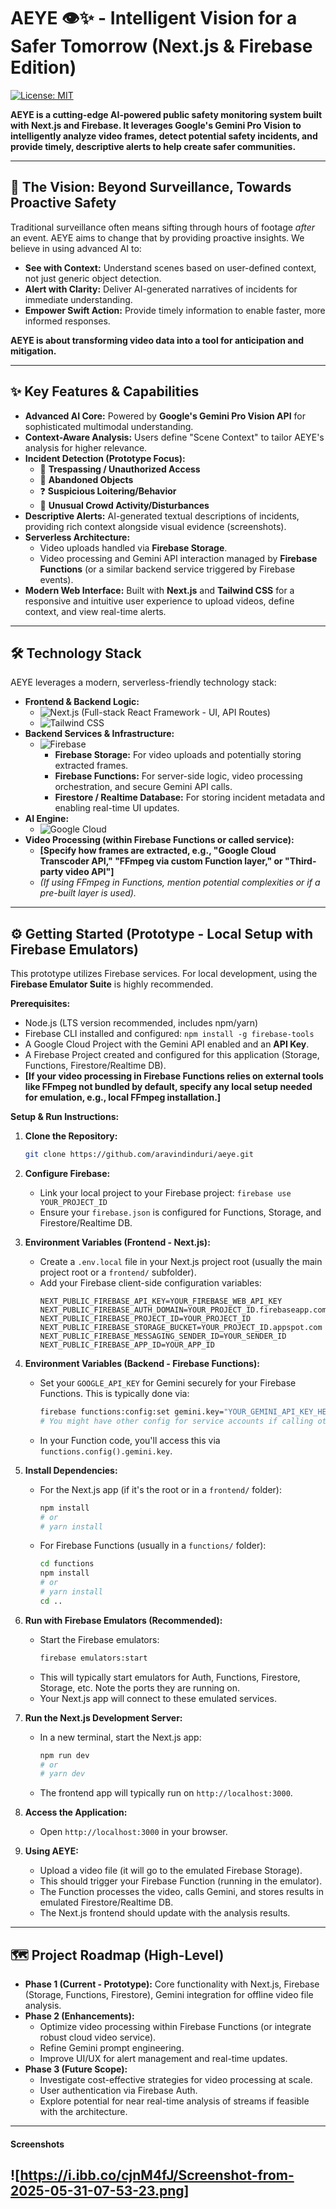 # AEYE 👁️✨ - Intelligent Vision for a Safer Tomorrow (Next.js & Firebase Edition)

[![License: MIT](https://img.shields.io/badge/License-MIT-yellow.svg)](https://opensource.org/licenses/MIT)
<!-- Optional: Add other badges -->

**AEYE is a cutting-edge AI-powered public safety monitoring system built with Next.js and Firebase. It leverages Google's Gemini Pro Vision to intelligently analyze video frames, detect potential safety incidents, and provide timely, descriptive alerts to help create safer communities.**

---

## 🚀 The Vision: Beyond Surveillance, Towards Proactive Safety

Traditional surveillance often means sifting through hours of footage *after* an event. AEYE aims to change that by providing proactive insights. We believe in using advanced AI to:

*   **See with Context:** Understand scenes based on user-defined context, not just generic object detection.
*   **Alert with Clarity:** Deliver AI-generated narratives of incidents for immediate understanding.
*   **Empower Swift Action:** Provide timely information to enable faster, more informed responses.

**AEYE is about transforming video data into a tool for anticipation and mitigation.**

---

## ✨ Key Features & Capabilities

*   **Advanced AI Core:** Powered by **Google's Gemini Pro Vision API** for sophisticated multimodal understanding.
*   **Context-Aware Analysis:** Users define "Scene Context" to tailor AEYE's analysis for higher relevance.
*   **Incident Detection (Prototype Focus):**
    *   🚶 **Trespassing / Unauthorized Access**
    *   👜 **Abandoned Objects**
    *   ❓ **Suspicious Loitering/Behavior**
    *   👥 **Unusual Crowd Activity/Disturbances**
*   **Descriptive Alerts:** AI-generated textual descriptions of incidents, providing rich context alongside visual evidence (screenshots).
*   **Serverless Architecture:**
    *   Video uploads handled via **Firebase Storage**.
    *   Video processing and Gemini API interaction managed by **Firebase Functions** (or a similar backend service triggered by Firebase events).
*   **Modern Web Interface:** Built with **Next.js** and **Tailwind CSS** for a responsive and intuitive user experience to upload videos, define context, and view real-time alerts.

---

## 🛠️ Technology Stack

AEYE leverages a modern, serverless-friendly technology stack:

*   **Frontend & Backend Logic:**
    *   ![Next.js](https://img.shields.io/badge/Next.js-13+-000000?logo=nextdotjs&logoColor=white) (Full-stack React Framework - UI, API Routes)
    *   ![Tailwind CSS](https://img.shields.io/badge/Tailwind_CSS-3+-06B6D4?logo=tailwindcss&logoColor=white)
*   **Backend Services & Infrastructure:**
    *   ![Firebase](https://img.shields.io/badge/Firebase-Full_Suite-FFCA28?logo=firebase&logoColor=black)
        *   **Firebase Storage:** For video uploads and potentially storing extracted frames.
        *   **Firebase Functions:** For server-side logic, video processing orchestration, and secure Gemini API calls.
        *   **Firestore / Realtime Database:** For storing incident metadata and enabling real-time UI updates.
*   **AI Engine:**
    *   ![Google Cloud](https://img.shields.io/badge/Google_Gemini_Pro_Vision-API-4285F4?logo=googlecloud&logoColor=white)
*   **Video Processing (within Firebase Functions or called service):**
    *   **[Specify how frames are extracted, e.g., "Google Cloud Transcoder API," "FFmpeg via custom Function layer," or "Third-party video API"]**
    *   *(If using FFmpeg in Functions, mention potential complexities or if a pre-built layer is used).*

---

## ⚙️ Getting Started (Prototype - Local Setup with Firebase Emulators)

This prototype utilizes Firebase services. For local development, using the **Firebase Emulator Suite** is highly recommended.

**Prerequisites:**

*   Node.js (LTS version recommended, includes npm/yarn)
*   Firebase CLI installed and configured: `npm install -g firebase-tools`
*   A Google Cloud Project with the Gemini API enabled and an **API Key**.
*   A Firebase Project created and configured for this application (Storage, Functions, Firestore/Realtime DB).
*   **[If your video processing in Firebase Functions relies on external tools like FFmpeg not bundled by default, specify any local setup needed for emulation, e.g., local FFmpeg installation.]**

**Setup & Run Instructions:**

1.  **Clone the Repository:**
    ```bash
    git clone https://github.com/aravindinduri/aeye.git
    ```

2.  **Configure Firebase:**
    *   Link your local project to your Firebase project: `firebase use YOUR_PROJECT_ID`
    *   Ensure your `firebase.json` is configured for Functions, Storage, and Firestore/Realtime DB.

3.  **Environment Variables (Frontend - Next.js):**
    *   Create a `.env.local` file in your Next.js project root (usually the main project root or a `frontend/` subfolder).
    *   Add your Firebase client-side configuration variables:
        ```env
        NEXT_PUBLIC_FIREBASE_API_KEY=YOUR_FIREBASE_WEB_API_KEY
        NEXT_PUBLIC_FIREBASE_AUTH_DOMAIN=YOUR_PROJECT_ID.firebaseapp.com
        NEXT_PUBLIC_FIREBASE_PROJECT_ID=YOUR_PROJECT_ID
        NEXT_PUBLIC_FIREBASE_STORAGE_BUCKET=YOUR_PROJECT_ID.appspot.com
        NEXT_PUBLIC_FIREBASE_MESSAGING_SENDER_ID=YOUR_SENDER_ID
        NEXT_PUBLIC_FIREBASE_APP_ID=YOUR_APP_ID
        ```

4.  **Environment Variables (Backend - Firebase Functions):**
    *   Set your `GOOGLE_API_KEY` for Gemini securely for your Firebase Functions. This is typically done via:
        ```bash
        firebase functions:config:set gemini.key="YOUR_GEMINI_API_KEY_HERE"
        # You might have other config for service accounts if calling other Google Cloud services
        ```
    *   In your Function code, you'll access this via `functions.config().gemini.key`.

5.  **Install Dependencies:**
    *   For the Next.js app (if it's the root or in a `frontend/` folder):
        ```bash
        npm install
        # or
        # yarn install
        ```
    *   For Firebase Functions (usually in a `functions/` folder):
        ```bash
        cd functions
        npm install
        # or
        # yarn install
        cd ..
        ```

6.  **Run with Firebase Emulators (Recommended):**
    *   Start the Firebase emulators:
        ```bash
        firebase emulators:start
        ```
    *   This will typically start emulators for Auth, Functions, Firestore, Storage, etc. Note the ports they are running on.
    *   Your Next.js app will connect to these emulated services.

7.  **Run the Next.js Development Server:**
    *   In a new terminal, start the Next.js app:
        ```bash
        npm run dev
        # or
        # yarn dev
        ```
    *   The frontend app will typically run on `http://localhost:3000`.

8.  **Access the Application:**
    *   Open `http://localhost:3000` in your browser.

9.  **Using AEYE:**
    *   Upload a video file (it will go to the emulated Firebase Storage).
    *   This should trigger your Firebase Function (running in the emulator).
    *   The Function processes the video, calls Gemini, and stores results in emulated Firestore/Realtime DB.
    *   The Next.js frontend should update with the analysis results.

---

## 🗺️ Project Roadmap (High-Level)

*   **Phase 1 (Current - Prototype):** Core functionality with Next.js, Firebase (Storage, Functions, Firestore), Gemini integration for offline video file analysis.
*   **Phase 2 (Enhancements):**
    *   Optimize video processing within Firebase Functions (or integrate robust cloud video service).
    *   Refine Gemini prompt engineering.
    *   Improve UI/UX for alert management and real-time updates.
*   **Phase 3 (Future Scope):**
    *   Investigate cost-effective strategies for video processing at scale.
    *   User authentication via Firebase Auth.
    *   Explore potential for near real-time analysis of streams if feasible with the architecture.

---

#### Screenshots
![https://i.ibb.co/cjnM4fJ/Screenshot-from-2025-05-31-07-53-23.png]
---